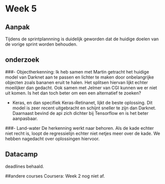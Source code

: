 # Week 5

## Aanpak
Tijdens de sprintplannning is duidelijk geworden dat de huidige doelen van de vorige sprint worden behouden.

## onderzoek
###- Objectherkenning:
Ik heb samen met Martin getracht het huidige model van Darknet aan te passen en lichter te maken door onbelangrijke objecten zoals bananen eruit te halen. Het splitsen hiervan lijkt echter moeilijker dan gedacht. Ook samen met Jelmer van CGI kunnen we er niet uit komen.
Is het dan toch beter om een een alternatief te zoeken?
- Keras, en dan specifiek Keras-Retinanet, lijkt de beste oplossing. Dit model is zeer recent uitgebracht en schijnt sneller te zijn dan Darknet. Daarnaast bevind de api zich dichter bij Tensorflow en is het beter aanpasbaar.

###- Land-water
De herkenning werkt naar behoren. Als de kade echter niet recht is, loopt de regressielijn echter niet netjes meer over de kade. We hebben nagedacht over oplossingen hiervoor. 

## Datacamp
deadlines behaald.

##andere courses
Coursera: Week 2 nog niet af.
